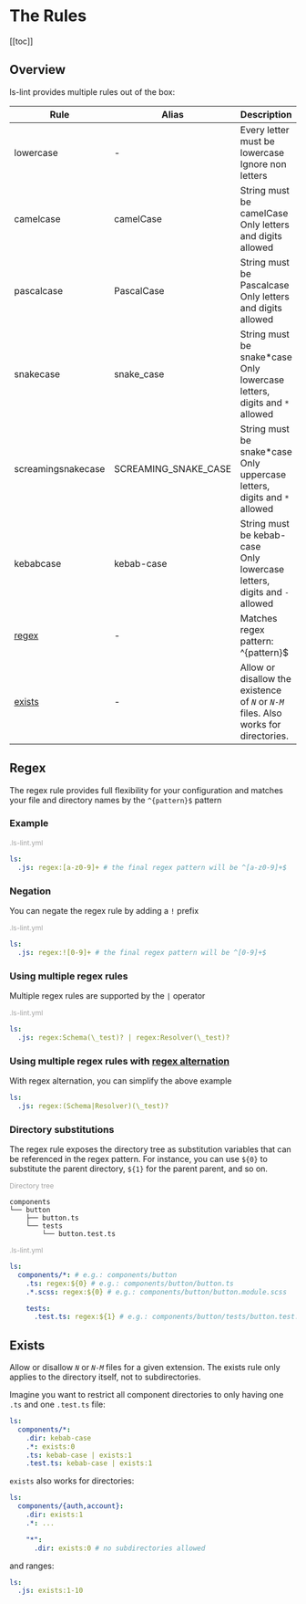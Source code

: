 # The Rules

[[toc]]

## Overview

ls-lint provides multiple rules out of the box:

| Rule               | Alias                | Description                                                                            |
| ------------------ | -------------------- | -------------------------------------------------------------------------------------- |
| lowercase          | -                    | Every letter must be lowercase<br>Ignore non letters                                   |
| camelcase          | camelCase            | String must be camelCase<br>Only letters and digits allowed                            |
| pascalcase         | PascalCase           | String must be Pascalcase<br>Only letters and digits allowed                           |
| snakecase          | snake_case           | String must be snake*case<br>Only lowercase letters, digits and `*` allowed            |
| screamingsnakecase | SCREAMING_SNAKE_CASE | String must be snake*case<br>Only uppercase letters, digits and `*` allowed            |
| kebabcase          | kebab-case           | String must be kebab-case<br>Only lowercase letters, digits and `-` allowed            |
| [regex](#regex)    | -                    | Matches regex pattern: ^{pattern}$                                                     |
| [exists](#exists)  | -                    | Allow or disallow the existence of _`N`_ or _`N-M`_ files. Also works for directories. |

## Regex

The regex rule provides full flexibility for your configuration and matches your file and directory names by
the `^{pattern}$` pattern

### Example

<div style="color:#A2A2A2; font-size:12px; margin-top:12px;">
    .ls-lint.yml
</div>

```yaml
ls:
  .js: regex:[a-z0-9]+ # the final regex pattern will be ^[a-z0-9]+$
```

### Negation

You can negate the regex rule by adding a `!` prefix

<div style="color:#A2A2A2; font-size:12px; margin-top:12px;">
    .ls-lint.yml
</div>

```yaml
ls:
  .js: regex:![0-9]+ # the final regex pattern will be ^[0-9]+$
```

### Using multiple regex rules

Multiple regex rules are supported by the `|` operator

<div style="color:#A2A2A2; font-size:12px;">
    .ls-lint.yml
</div>

```yaml
ls:
  .js: regex:Schema(\_test)? | regex:Resolver(\_test)?
```

### Using multiple regex rules with [regex alternation](https://www.regular-expressions.info/alternation.html)

With regex alternation, you can simplify the above example

```yaml
ls:
  .js: regex:(Schema|Resolver)(\_test)?
```

### Directory substitutions

The regex rule exposes the directory tree as substitution variables that can be referenced in the regex pattern.
For instance, you can use `${0}` to substitute the parent directory, `${1}` for the parent parent, and so on.

<div style="color:#A2A2A2; font-size:12px; margin-top:12px;">
    Directory tree
</div>

```text
components
└── button
    ├── button.ts
    └── tests
        └── button.test.ts
```

<div style="color:#A2A2A2; font-size:12px; margin-top:12px;">
    .ls-lint.yml
</div>

```yaml
ls:
  components/*: # e.g.: components/button
    .ts: regex:${0} # e.g.: components/button/button.ts
    .*.scss: regex:${0} # e.g.: components/button/button.module.scss

    tests:
      .test.ts: regex:${1} # e.g.: components/button/tests/button.test.ts
```

## Exists

Allow or disallow _`N`_ or _`N-M`_ files for a given extension. The exists rule only applies to the directory itself, not to subdirectories.

Imagine you want to restrict all component directories to only having one `.ts` and one `.test.ts` file:

```yaml
ls:
  components/*:
    .dir: kebab-case
    .*: exists:0
    .ts: kebab-case | exists:1
    .test.ts: kebab-case | exists:1
```

`exists` also works for directories:

```yaml
ls:
  components/{auth,account}:
    .dir: exists:1
    .*: ...

    "*":
      .dir: exists:0 # no subdirectories allowed
```

and ranges:

```yaml
ls:
  .js: exists:1-10
```
